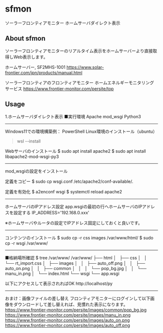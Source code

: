 # sfmon
ソーラーフロンティアモニター ホームサーバダイレクト表示

## About sfmon
ソーラーフロンティアモニターのリアルタイム表示をホームサーバーより直接取得しWeb表示します。

ホームサーバー, SF2MHS-1001
https://www.solar-frontier.com/jpn/products/manual.html

ソーラーフロンティアのフロンティアモニター
ホームエネルギーモニタリングサービス
https://www.frontier-monitor.com/persite/top


## Usage
1.ホームサーバダイレクト表示
■実行環境
Apache mod_wsgi
Python3

------------------------------------------------
Windows11での環境構築例：
PowerShell
Linux環境のインストール（ubuntu）
> wsl --install

Webサーバのインストール
$ sudo apt install apache2
$ sudo apt install libapache2-mod-wsgi-py3

------------------------------------------------
mod_wsgiの設定をインストール

定義をコピー
$ sudo cp wsgi.conf /etc/apache2/conf-available/.

定義を有効化
$ a2enconf wsgi
$ systemctl reload apache2

------------------------------------------------
ホームサーバのIPアドレス設定
app.wsgiの最初の行へホームサーバのIPアドレスを設定する
IP_ADDRESS='192.168.0.xxx'

※ホームサーバやルータの設定でIPアドレス固定にしておくと良いです。

------------------------------------------------
コンテンツのインストール
$ sudo cp -r css images /var/www/html/
$ sudo cp -r wsgi /var/www/

------------------------------------------------
■格納場所確認
$ tree /var/www/
/var/www/
├── html
│   ├── css
│   │   └── rt_import.css
│   ├── images
│   │   ├── auto_off.png
│   │   ├── auto_on.png
│   │   ├── common
│   │   │   └── pop_bg.jpg
│   │   └── manu_in.png
│   └── index.html
└── wsgi
    └── app.wsgi


以下にアクセスして表示されればOK
http://localhost/py

------------------------------------------------
おまけ：画像ファイルの差し替え
フロンティアモニターにログインして以下画像をダウンロードして差し替えれば、見慣れた表示になります。
https://www.frontier-monitor.com/persite/images/common/pop_bg.jpg
https://www.frontier-monitor.com/persite/images/manu_in.png
https://www.frontier-monitor.com/persite/images/auto_on.png
https://www.frontier-monitor.com/persite/images/auto_off.png



